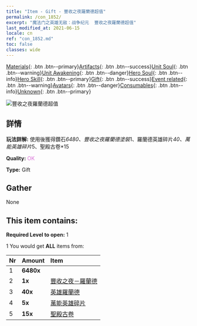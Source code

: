 ```yaml
---
title: "Item - Gift - 豐收之夜羅蘭德超值"
permalink: /con_1852/
excerpt: "魔法门之英雄无敌：战争纪元  豐收之夜羅蘭德超值"
last_modified_at: 2021-06-15
locale: cn
ref: "con_1852.md"
toc: false
classes: wide
---
```

 [Materials](/ItemsCN/){: .btn .btn--primary}[Artifacts](/ItemsCN/Artifacts/){: .btn .btn--success}[Unit Soul](/ItemsCN/UnitSoul/){: .btn .btn--warning}[Unit Awakening](/ItemsCN/UnitAwakening/){: .btn .btn--danger}[Hero Soul](/ItemsCN/HeroSoul/){: .btn .btn--info}[Hero Skill](/ItemsCN/HeroSkill/){: .btn .btn--primary}[Gift](/ItemsCN/Gift/){: .btn .btn--success}[Event related](/ItemsCN/Events/){: .btn .btn--warning}[Avatars](/ItemsCN/Avatars/){: .btn .btn--danger}[Consumables](/ItemsCN/Consumables/){: .btn .btn--info}[Unknown](/ItemsCN/Unknown/){: .btn .btn--primary}

 ![豐收之夜羅蘭德超值](/images/t/i_907475.png)

## 詳情
 **玩法詳解:** 使用後獲得鑽石*6480、豐收之夜羅蘭德塗裝*1、羅蘭德英雄碎片*40、萬能英雄碎片*5、聖殿古卷*15

 **Quality:** <span style="color: #DA70D6">OK</span>

 **Type:** Gift

## Gather

  None

## This item contains:

 **Required Level to open:** 1

 1 You would get **ALL** items  from:

  | Nr | Amount |     Item    |
  |:---|:-------|:------------|
  | 1 |  **6480x** | <i class="fas fa-gem"/> |  | 
  | 2 |  **1x** | [豐收之夜－羅蘭德](/cn/Items/con_1034/) |  | 
  | 3 |  **40x** | [英雄羅蘭德](/cn/Items/her_362/) |  | 
  | 4 |  **5x** | [萬能英雄碎片](/cn/Items/her_358/) |  | 
  | 5 |  **15x** | [聖殿古卷](/cn/Items/con_697/) |  | 
